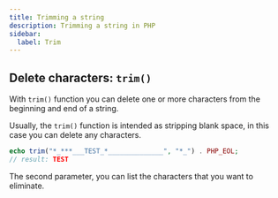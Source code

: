 ```yaml
---
title: Trimming a string
description: Trimming a string in PHP
sidebar:
  label: Trim
---
```


## Delete characters: `trim()`
With `trim()` function you can delete one or more characters from the beginning and end of a string.

Usually, the `trim()` function is intended as stripping blank space, in this case you can delete any characters.

```php
echo trim("*_***___TEST_*______________", "*_") . PHP_EOL;
// result: TEST
```

The second parameter, you can list the characters that you want to eliminate.
